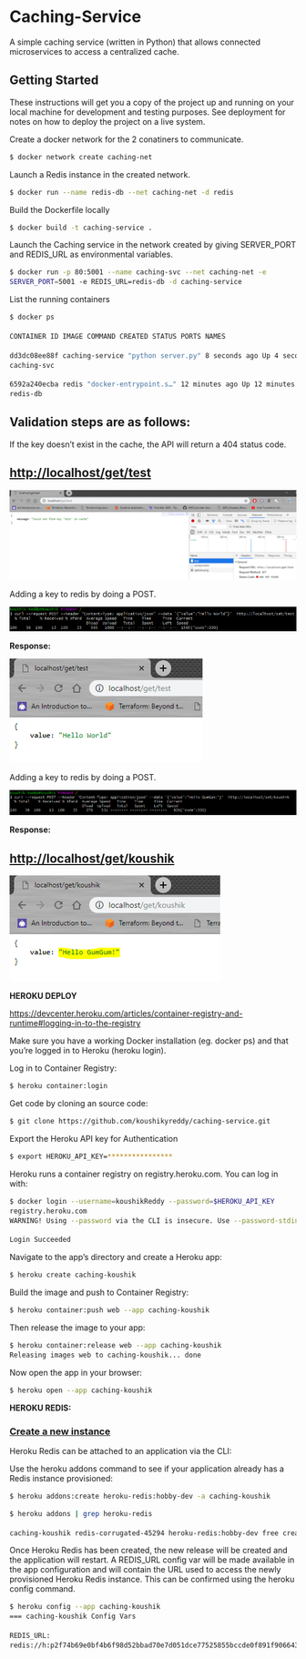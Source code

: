 ﻿# Caching-Service

A simple caching service (written in Python) that allows connected microservices to access a centralized cache.

## Getting Started

These instructions will get you a copy of the project up and running on your local machine for development and testing purposes. See deployment for notes on how to deploy the project on a live system.

Create a docker network for the 2 conatiners to communicate.

```bash
$ docker network create caching-net
```

Launch a Redis instance in the created network.

```bash
$ docker run --name redis-db --net caching-net -d redis
```
Build the Dockerfile locally

```bash
$ docker build -t caching-service .
```
Launch the Caching service in the network created by giving SERVER_PORT and
REDIS_URL as environmental variables.

```bash
$ docker run -p 80:5001 --name caching-svc --net caching-net -e
SERVER_PORT=5001 -e REDIS_URL=redis-db -d caching-service
```

List the running containers

```bash
$ docker ps

CONTAINER ID IMAGE COMMAND CREATED STATUS PORTS NAMES

dd3dc08ee88f caching-service "python server.py" 8 seconds ago Up 4 seconds
caching-svc

6592a240ecba redis "docker-entrypoint.s…" 12 minutes ago Up 12 minutes 6379/tcp
redis-db
```

## Validation steps are as follows:

If the key doesn’t exist in the cache, the API will return a 404 status code.

## <http://localhost/get/test>

![](src/images/gettest.png)

Adding a key to redis by doing a POST.

![](src/images/post.png)

**Response:**

![](src/images/postresponse.png)

Adding a key to redis by doing a POST.

![](src/images/keyadd.png)

**Response:**

## <http://localhost/get/koushik>

![](src/images/getkoushik.png)

**HEROKU DEPLOY**

https://devcenter.heroku.com/articles/container-registry-and-runtime#logging-in-to-the-registry

Make sure you have a working Docker installation (eg. docker ps) and that you’re
logged in to Heroku (heroku login).

Log in to Container Registry:

```bash
$ heroku container:login
```
Get code by cloning an source code:

```bash
$ git clone https://github.com/koushikyreddy/caching-service.git
```

Export the Heroku API key for Authentication

```bash
$ export HEROKU_API_KEY=****************
```
Heroku runs a container registry on registry.heroku.com. You can log in with:

```bash
$ docker login --username=koushikReddy --password=$HEROKU_API_KEY
registry.heroku.com
WARNING! Using --password via the CLI is insecure. Use --password-stdin.

Login Succeeded
```
Navigate to the app’s directory and create a Heroku app:

```bash
$ heroku create caching-koushik
```
Build the image and push to Container Registry:

```bash
$ heroku container:push web --app caching-koushik
```
Then release the image to your app:

```bash
$ heroku container:release web --app caching-koushik
Releasing images web to caching-koushik... done
```

Now open the app in your browser:

```bash
$ heroku open --app caching-koushik
```

**HEROKU REDIS:**

### [Create a new instance](https://devcenter.heroku.com/articles/heroku-redis#create-a-new-instance)

Heroku Redis can be attached to an application via the CLI:

Use the heroku addons command to see if your application already has a Redis
instance provisioned:

```bash
$ heroku addons:create heroku-redis:hobby-dev -a caching-koushik
```
```bash
$ heroku addons | grep heroku-redis

caching-koushik redis-corrugated-45294 heroku-redis:hobby-dev free created
```

Once Heroku Redis has been created, the new release will be created and the
application will restart. A REDIS_URL config var will be made available in the
app configuration and will contain the URL used to access the newly provisioned
Heroku Redis instance. This can be confirmed using the heroku config command.

```bash
$ heroku config --app caching-koushik
=== caching-koushik Config Vars

REDIS_URL:
redis://h:p2f74b69e0bf4b6f98d52bbad70e7d051dce77525855bccde0f891f906643e061@ec2-100-25-128-227.compute-1.amazonaws.com:10149
```